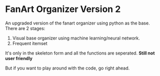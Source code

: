 # FanArt Organizer Version 2
 An upgraded version of the fanart organizer using python as the base.
 There are 2 stages:
 1) Visual base organizer using machine learning/neural network.
 2) Frequent itemset 

It's only in the skeleton form and all the functions are seperated. **Still not user friendly**

But if you want to play around with the code, go right ahead. 
